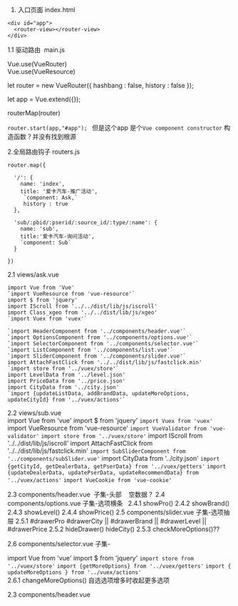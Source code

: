 1. 入口页面   index.html

```
<div id="app">
  <router-view></router-view>
</div>

```  

1.1 驱动路由  main.js  
  
  Vue.use(VueRouter)  
  Vue.use(VueResource)

  let router = new VueRouter({
    hashbang : false,
    history : false
  });

  let app = Vue.extend({});

  routerMap(router)  
    
    
`router.start(app,"#app"); ` 但是这个app 是个`Vue component constructor` 构造函数？并没有找到根源    



2.全局路由钩子  routers.js  

    router.map({ 

      '/': {
        name: 'index',
        title: '爱卡汽车-推广活动',
         `component: Ask,`
         history : true
      },

      'sub/:pbid/:pserid/:source_id/:type/:name': {
        name: 'sub',
        title:'爱卡汽车-询问活动',
        `component: Sub`
      }

    })  
  
        
  
  
2.1 views/ask.vue  

    import Vue from 'Vue'
    `import VueResource from 'vue-resource'`
    import $ from 'jquery'
    import IScroll from '../../dist/lib/js/iscroll'
    import Class_xgeo from '../../dist/lib/js/xgeo'
    `import Vuex from 'vuex'`  

    `import HeaderComponent from '../components/header.vue'`
    `import OptionsComponent from '../components/options.vue'`
    `import SelectorComponent from '../components/selector.vue'`
    `import ListComponent from '../components/list.vue'`
    `import SliderComponent from '../components/slider.vue'`
    import AttachFastClick from '../../dist/lib/js/fastclick.min'
    `import store from '../vuex/store'`
    import LevelData from '../level.json'
    import PriceData from '../price.json'
    import CityData from '../city.json'
    `import {updateListData, addBrandData, updateMoreOptions, updateCityId} from '../vuex/actions'`    
  
2.2 views/sub.vue  
  import Vue from 'vue'
  import $ from 'jquery'
  `import Vuex from 'vuex'`
  import VueResource from 'vue-resource'
  `import VueValidator from 'vue-validator'`
  `import store from '../vuex/store'`
  import IScroll from '../../dist/lib/js/iscroll'
  import AttachFastClick from '../../dist/lib/js/fastclick.min'
  `import SubSliderComponent from '../components/subSlider.vue'`
  import CityData from '../city.json'
  `import {getCityId, getDealerData, getPserData} from '../vuex/getters'`
  `import {updateDealerData, updatePserData, updateRecommendData} from '../vuex/actions'`
  `import VueCookie from 'vue-cookie'`  
  
2.3 components/header.vue  子集-头部
    空数据？
2.4 components/options.vue 子集-选项横条
    2.4.1 showPro()
    2.4.2 showBrand()
    2.4.3 showLevel()
    2.4.4 showPrice()
2.5 components/slider.vue 子集-选项抽屉
    2.5.1 #drawerPro #drawerCity || #drawerBrand || #drawerLevel || #drawerPrice
    2.5.2 hideDrawer() hideCity()
    2.5.3 checkMoreOptions()??    
    
    
2.6 components/selector.vue 子集-  

  import Vue from 'vue'
  import $ from 'jquery'
  `import store from '../vuex/store'`
  `import {getMoreOptions} from '../vuex/getters'`
  `import { updateMoreOptions } from '../vuex/actions'`  
  2.6.1 changeMoreOptions() 自选选项增多时收起更多选项

2.3 components/header.vue
